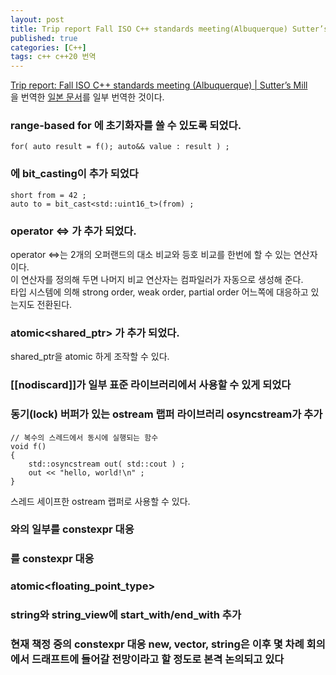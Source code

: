 ```yaml
---
layout: post
title: Trip report Fall ISO C++ standards meeting(Albuquerque) Sutter’s Mill
published: true
categories: [C++]
tags: c++ c++20 번역
---
```

[Trip report: Fall ISO C++ standards meeting (Albuquerque) | Sutter’s Mill](https://herbsutter.com/2017/11/11/trip-report-fall-iso-c-standards-meeting-albuquerque/)  
을 번역한 [일본 문서](https://cpplover.blogspot.kr/2017/11/c.html)를 일부 번역한 것이다.   
  
  
### range-based for 에 초기화자를 쓸 수 있도록 되었다.  
```
for( auto result = f(); auto&& value : result ) ;
``` 
  
###  <bit>에 bit_casting이 추가 되었다
```
short from = 42 ;
auto to = bit_cast<std::uint16_t>(from) ;
```
  
### operator <=> 가 추가 되었다.
operator <=>는 2개의 오퍼랜드의 대소 비교와 등호 비교를 한번에 할 수 있는 연산자이다.  
이 연산자를 정의해 두면 나머지 비교 연산자는 컴파일러가 자동으로 생성해 준다.  
타입 시스템에 의해 strong order, weak order, partial order 어느쪽에 대응하고 있는지도 전환된다.  
  
### atomic<shared_ptr<T>> 가 추가 되었다.  
shared_ptr을 atomic 하게 조작할 수 있다.  
  
### [[nodiscard]]가 일부 표준 라이브러리에서 사용할 수 있게 되었다
  
### 동기(lock) 버퍼가 있는 ostream 랩퍼 라이브러리 osyncstream가 추가  

```
// 복수의 스레드에서 동시에 실행되는 함수
void f()
{
    std::osyncstream out( std::cout ) ;
    out << "hello, world!\n" ; 
}
```  
스레드 세이프한 ostream 랩퍼로 사용할 수 있다.  
  
### <alogorithm>와<utility>의 일부를 constexpr 대응
  
### <comlex>를 constexpr 대응
  
### atomic<floating_point_type>
  
### string와 string_view에 start_with/end_with 추가
  
### 현재 책정 중의 constexpr 대응 new, vector, string은 이후 몇 차례 회의에서 드래프트에 들어갈 전망이라고 할 정도로 본격 논의되고 있다   
  